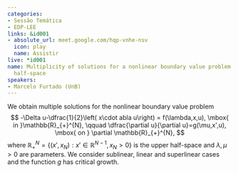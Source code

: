 ```yaml
---
categories:
- Sessão Temática
- EDP-LEE
links: &id001
- absolute_url: meet.google.com/hqp-vnhe-nsv
  icon: play
  name: Assistir
live: *id001
name: Multiplicity of solutions for a nonlinear boundary value problem in the upper
  half-space
speakers:
- Marcelo Furtado (UnB)
---
```


We obtain multiple solutions for the nonlinear boundary value problem $$ -\Delta u-\dfrac{1}{2}\left(  x\cdot
abla u\right)  = f(\lambda,x,u), \mbox{ in }\mathbb{R}_{+}^{N}, \qquad \dfrac{\partial u}{\partial
u}=g(\mu,x',u), \mbox{ on } \partial \mathbb{R}_{+}^{N}, $$ where $\mathbb{R}^N_+ = \{(x',x_N) : x' \in \mathbb{R}^{N-1},\,x_N>0 \}$ is the upper half-space and $\lambda,\,\mu>0$ are parameters. We consider sublinear, linear and superlinear cases and the function $g$ has critical growth.